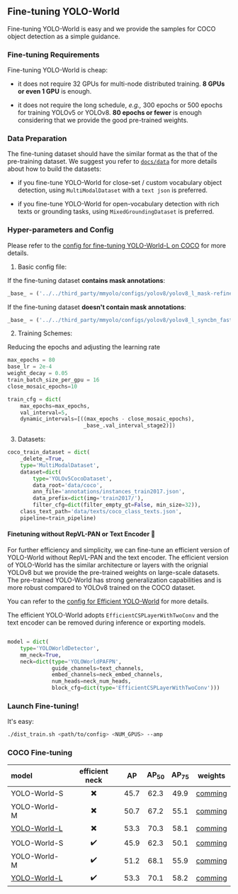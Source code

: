 ## Fine-tuning YOLO-World

Fine-tuning YOLO-World is easy and we provide the samples for COCO object detection as a simple guidance.


### Fine-tuning Requirements

Fine-tuning YOLO-World is cheap:

* it does not require 32 GPUs for multi-node distributed training. **8 GPUs or even 1 GPU** is enough.

* it does not require the long schedule, *e.g.,* 300 epochs or 500 epochs for training YOLOv5 or YOLOv8. **80 epochs or fewer** is enough considering that we provide the good pre-trained weights.

### Data Preparation

The fine-tuning dataset should have the similar format as the that of the pre-training dataset.
We suggest you refer to [`docs/data`](./data.md) for more details about how to build the datasets:

* if you fine-tune YOLO-World for close-set / custom vocabulary object detection, using `MultiModalDataset` with a `text json` is preferred.

* if you fine-tune YOLO-World for open-vocabulary detection with rich texts or grounding tasks, using `MixedGroundingDataset` is preferred.

### Hyper-parameters and Config

Please refer to the [config for fine-tuning YOLO-World-L on COCO](../configs/finetune_coco/yolo_world_l_dual_vlpan_2e-4_80e_8gpus_finetune_coco.py) for more details.

1. Basic config file:

If the fine-tuning dataset **contains mask annotations**:

```python
_base_ = ('../../third_party/mmyolo/configs/yolov8/yolov8_l_mask-refine_syncbn_fast_8xb16-500e_coco.py')
```

If the fine-tuning dataset **doesn't contain mask annotations**:

```python
_base_ = ('../../third_party/mmyolo/configs/yolov8/yolov8_l_syncbn_fast_8xb16-500e_coco.py')
```

2. Training Schemes:

Reducing the epochs and adjusting the learning rate

```python
max_epochs = 80
base_lr = 2e-4
weight_decay = 0.05
train_batch_size_per_gpu = 16
close_mosaic_epochs=10

train_cfg = dict(
    max_epochs=max_epochs,
    val_interval=5,
    dynamic_intervals=[((max_epochs - close_mosaic_epochs),
                        _base_.val_interval_stage2)])

```

3. Datasets:

```python
coco_train_dataset = dict(
    _delete_=True,
    type='MultiModalDataset',
    dataset=dict(
        type='YOLOv5CocoDataset',
        data_root='data/coco',
        ann_file='annotations/instances_train2017.json',
        data_prefix=dict(img='train2017/'),
        filter_cfg=dict(filter_empty_gt=False, min_size=32)),
    class_text_path='data/texts/coco_class_texts.json',
    pipeline=train_pipeline)
```

#### Finetuning without RepVL-PAN or Text Encoder 🚀

For further efficiency and simplicity, we can fine-tune an efficient version of YOLO-World without RepVL-PAN and the text encoder.
The efficient version of YOLO-World has the similar architecture or layers with the orignial YOLOv8 but we provide the pre-trained weights on large-scale datasets.
The pre-trained YOLO-World has strong generalization capabilities and is more robust compared to YOLOv8 trained on the COCO dataset.

You can refer to the [config for Efficient YOLO-World](./../configs/finetune_coco/yolo_world_l_efficient_neck_2e-4_80e_8gpus_finetune_coco.py) for more details.

The efficient YOLO-World adopts `EfficientCSPLayerWithTwoConv` and the text encoder can be removed during inference or exporting models.

```python

model = dict(
    type='YOLOWorldDetector',
    mm_neck=True,
    neck=dict(type='YOLOWorldPAFPN',
              guide_channels=text_channels,
              embed_channels=neck_embed_channels,
              num_heads=neck_num_heads,
              block_cfg=dict(type='EfficientCSPLayerWithTwoConv')))

```

### Launch Fine-tuning!

It's easy:

```bash
./dist_train.sh <path/to/config> <NUM_GPUS> --amp
```


### COCO Fine-tuning

| model | efficient neck |  AP | AP<sub>50</sub> | AP<sub>75</sub> | weights |
| :---- | :------------: | :-: | :--------------:| :-------------: |:------: | 
| YOLO-World-S | ✖️ | 45.7 | 62.3 | 49.9 | [comming]() |
| YOLO-World-M | ✖️ | 50.7 | 67.2 | 55.1 | [comming]() |
| [YOLO-World-L](./../configs/finetune_coco/yolo_world_l_dual_vlpan_2e-4_80e_8gpus_finetune_coco.py) | ✖️ | 53.3 | 70.3 | 58.1 | [comming]() |
| YOLO-World-S | ✔️ | 45.9 | 62.3 | 50.1 | [comming]() |
| YOLO-World-M | ✔️ | 51.2 | 68.1 | 55.9 | [comming]() |
| [YOLO-World-L](./../configs/finetune_coco/yolo_world_l_efficient_neck_2e-4_80e_8gpus_finetune_coco.py) | ✔️ | 53.3 | 70.1 | 58.2 | [comming]() |


